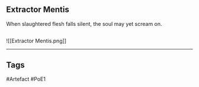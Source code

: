 ## Extractor Mentis
When slaughtered flesh falls silent,
the soul may yet scream on.
##
![[Extractor Mentis.png]]

---
## Tags
#Artefact
#PoE1